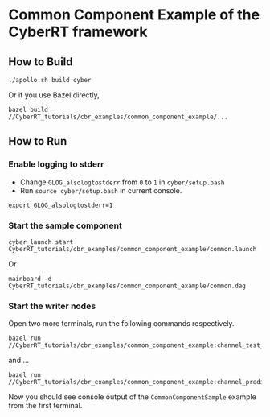 # Common Component Example of the CyberRT framework


## How to Build

```
./apollo.sh build cyber
```

Or if you use Bazel directly,

```
bazel build //CyberRT_tutorials/cbr_examples/common_component_example/...
```

## How to Run

### Enable logging to stderr

- Change `GLOG_alsologtostderr` from `0` to `1` in `cyber/setup.bash`
- Run `source cyber/setup.bash` in current console.

```
export GLOG_alsologtostderr=1
```

### Start the sample component

```
cyber_launch start CyberRT_tutorials/cbr_examples/common_component_example/common.launch
```

Or

```
mainboard -d CyberRT_tutorials/cbr_examples/common_component_example/common.dag
```

### Start the writer nodes

Open two more terminals, run the following commands respectively.

```
bazel run  //CyberRT_tutorials/cbr_examples/common_component_example:channel_test_writer
```

and ...

```
bazel run //CyberRT_tutorials/cbr_examples/common_component_example:channel_prediction_writer
```

Now you should see console output of the `CommonComponentSample` example from the first terminal.



